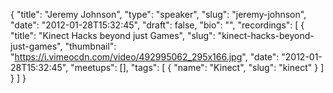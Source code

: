 {
  "title": "Jeremy Johnson",
  "type": "speaker",
  "slug": "jeremy-johnson",
  "date": "2012-01-28T15:32:45",
  "draft": false,
  "bio": "",
  "recordings": [
    {
      "title": "Kinect Hacks beyond just Games",
      "slug": "kinect-hacks-beyond-just-games",
      "thumbnail": "https://i.vimeocdn.com/video/492995062_295x166.jpg",
      "date": "2012-01-28T15:32:45",
      "meetups": [],
      "tags": [
        {
          "name": "Kinect",
          "slug": "kinect"
        }
      ]
    }
  ]
}